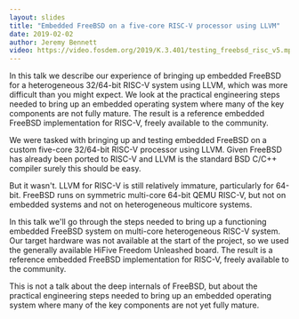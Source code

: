 ```yaml
---
layout: slides
title: "Embedded FreeBSD on a five-core RISC-V processor using LLVM"
date: 2019-02-02
author: Jeremy Bennett
video: https://video.fosdem.org/2019/K.3.401/testing_freebsd_risc_v5.mp4
---
```

In this talk we describe our experience of bringing up embedded FreeBSD for a heterogeneous 32/64-bit RISC-V system using LLVM, which was more difficult than you might expect. We look at the practical engineering steps needed to bring up an embedded operating system where many of the key components are not fully mature. The result is a reference embedded FreeBSD implementation for RISC-V, freely available to the community.

We were tasked with bringing up and testing embedded FreeBSD on a custom five-core 32/64-bit RISC-V processor using LLVM. Given FreeBSD has already been ported to RISC-V and LLVM is the standard BSD C/C++ compiler surely this should be easy.

But it wasn't. LLVM for RISC-V is still relatively immature, particularly for 64-bit. FreeBSD runs on symmetric multi-core 64-bit QEMU RISC-V, but not on embedded systems and not on heterogeneous multicore systems.

In this talk we'll go through the steps needed to bring up a functioning embedded FreeBSD system on multi-core heterogeneous RISC-V system. Our target hardware was not available at the start of the project, so we used the generally available HiFive Freedom Unleashed board. The result is a reference embedded FreeBSD implementation for RISC-V, freely available to the community.

This is not a talk about the deep internals of FreeBSD, but about the practical engineering steps needed to bring up an embedded operating system where many of the key components are not yet fully mature.

